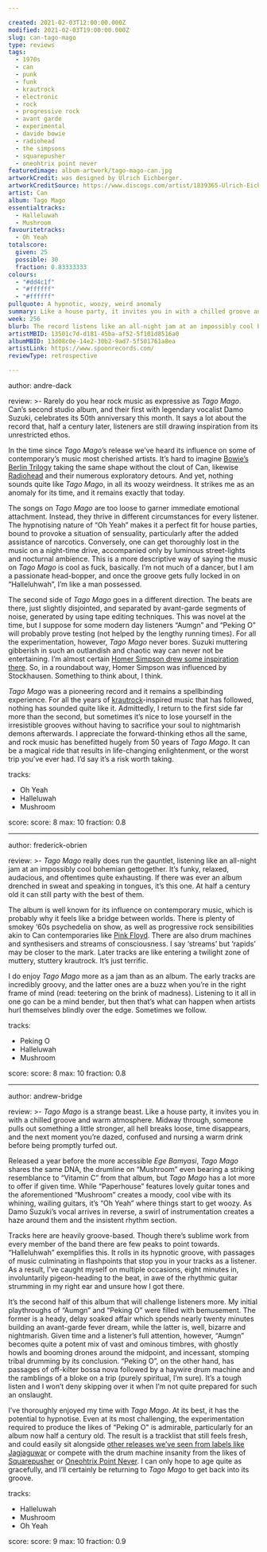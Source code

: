 ```yaml
---

created: 2021-02-03T12:00:00.000Z
modified: 2021-02-03T19:00:00.000Z
slug: can-tago-mago
type: reviews
tags:
  - 1970s
  - can
  - punk
  - funk
  - krautrock
  - electronic
  - rock
  - progressive rock
  - avant garde
  - experimental
  - davide bowie
  - radiohead
  - the simpsons
  - squarepusher
  - oneohtrix point never
featuredimage: album-artwork/tago-mago-can.jpg
artworkCredit: was designed by Ulrich Eichberger.
artworkCreditSource: https://www.discogs.com/artist/1839365-Ulrich-Eichberger
artist: Can
album: Tago Mago
essentialtracks:
  - Halleluwah
  - Mushroom
favouritetracks:
  - Oh Yeah
totalscore:
  given: 25
  possible: 30
  fraction: 0.83333333
colours:
  - "#dd4c1f"
  - "#ffffff"
  - "#ffffff"
pullquote: A hypnotic, woozy, weird anomaly
summary: Like a house party, it invites you in with a chilled groove and warm atmosphere. Midway through, someone pulls out something a little stronger, all hell breaks loose, time disappears, and the next moment you’re dazed, confused and nursing a warm drink before being promptly turfed out.
week: 256
blurb: The record listens like an all-night jam at an impossibly cool bohemian gettogether. It’s funky, relaxed, audacious, exhausting... but above all, it’s brilliant.
artistMBID: 13501c7d-d181-45ba-af52-5f101d8516a0
albumMBID: 13d08c0e-14e2-30b2-9ad7-5f501761a8ea
artistLink: https://www.spoonrecords.com/
reviewType: retrospective

---
```


author: andre-dack

review: >-
  Rarely do you hear rock music as expressive as _Tago Mago_. Can’s second studio album, and their first with legendary vocalist Damo Suzuki, celebrates its 50th anniversary this month. It says a lot about the record that, half a century later, listeners are still drawing inspiration from its unrestricted ethos.

  In the time since _Tago Mago_’s release we’ve heard its influence on some of contemporary’s music most cherished artists. It’s hard to imagine [Bowie’s Berlin Trilogy](/reviews/david-bowie-low/) taking the same shape without the clout of Can, likewise [Radiohead](/reviews/radiohead-ok-computer/) and their numerous exploratory detours. And yet, nothing sounds quite like _Tago Mago_, in all its woozy weirdness. It strikes me as an anomaly for its time, and it remains exactly that today.

  The songs on _Tago Mago_ are too loose to garner immediate emotional attachment. Instead, they thrive in different circumstances for every listener. The hypnotising nature of “Oh Yeah” makes it a perfect fit for house parties, bound to provoke a situation of sensuality, particularly after the added assistance of narcotics. Conversely, one can get thoroughly lost in the music on a night-time drive, accompanied only by luminous street-lights and nocturnal ambience. This is a more descriptive way of saying the music on _Tago Mago_ is cool as fuck, basically. I’m not much of a dancer, but I am a passionate head-bopper, and once the groove gets fully locked in on “Halleluhwah”, I’m like a man possessed.

  The second side of _Tago Mago_ goes in a different direction. The beats are there, just slightly disjointed, and separated by avant-garde segments of noise, generated by using tape editing techniques. This was novel at the time, but I suppose for some modern day listeners “Aumgn” and “Peking O” will probably prove testing (not helped by the lengthy running times). For all the experimentation, however, _Tago Mago_ never bores. Suzuki muttering gibberish in such an outlandish and chaotic way can never not be entertaining. I’m almost certain [Homer Simpson drew some inspiration there](/reviews/the-be-sharps-meet-the-be-sharps/). So, in a roundabout way, Homer Simpson was influenced by Stockhausen. Something to think about, I think.

  _Tago Mago_ was a pioneering record and it remains a spellbinding experience. For all the years of [krautrock](/reviews/kraftwerk-the-man-machine/)-inspired music that has followed, nothing has sounded quite like it. Admittedly, I return to the first side far more than the second, but sometimes it’s nice to lose yourself in the irresistible grooves without having to sacrifice your soul to nightmarish demons afterwards. I appreciate the forward-thinking ethos all the same, and rock music has benefitted hugely from 50 years of _Tago Mago_. It can be a magical ride that results in life-changing enlightenment, or the worst trip you’ve ever had. I’d say it’s a risk worth taking.

tracks:
  - Oh Yeah
  - Halleluwah
  - Mushroom

score:
  score: 8
  max: 10
  fraction: 0.8

---

author: frederick-obrien

review: >-
  _Tago Mago_ really does run the gauntlet, listening like an all-night jam at an impossibly cool bohemian gettogether. It’s funky, relaxed, audacious, and oftentimes quite exhausting. If there was ever an album drenched in sweat and speaking in tongues, it’s this one. At half a century old it can still party with the best of them.

  The album is well known for its influence on contemporary music, which is probably why it feels like a bridge between worlds. There is plenty of smokey ‘60s psychedelia on show, as well as progressive rock sensibilities akin to Can contemporaries like [Pink Floyd](/reviews/pink-floyd-the-dark-side-of-the-moon/). There are also drum machines and synthesisers and streams of consciousness. I say ‘streams’ but ‘rapids’ may be closer to the mark. Later tracks are like entering a twilight zone of muttery, stuttery krautrock. It’s just terrific.

  I do enjoy _Tago Mago_ more as a jam than as an album. The early tracks are incredibly groovy, and the latter ones are a buzz when you’re in the right frame of mind (read: teetering on the brink of madness). Listening to it all in one go can be a mind bender, but then that’s what can happen when artists hurl themselves blindly over the edge. Sometimes we follow.

tracks:
  - Peking O
  - Halleluwah
  - Mushroom

score:
  score: 8
  max: 10
  fraction: 0.8

---

author: andrew-bridge

review: >-
  _Tago Mago_ is a strange beast. Like a house party, it invites you in with a chilled groove and warm atmosphere. Midway through, someone pulls out something a little stronger, all hell breaks loose, time disappears, and the next moment you’re dazed, confused and nursing a warm drink before being promptly turfed out.

  Released a year before the more accessible _Ege Bamyasi_, _Tago Mago_ shares the same DNA, the drumline on “Mushroom” even bearing a striking resemblance to “Vitamin C” from that album, but _Tago Mago_ has a lot more to offer if given time. While “Paperhouse” features lovely guitar tones and the aforementioned “Mushroom” creates a moody, cool vibe with its whining, wailing guitars, it’s “Oh Yeah” where things start to get woozy. As Damo Suzuki’s vocal arrives in reverse, a swirl of instrumentation creates a haze around them and the insistent rhythm section.

  Tracks here are heavily groove-based. Though there’s sublime work from every member of the band there are few peaks to point towards. “Halleluhwah” exemplifies this. It rolls in its hypnotic groove, with passages of music culminating in flashpoints that stop you in your tracks as a listener. As a result, I’ve caught myself on multiple occasions, eight minutes in, involuntarily pigeon-heading to the beat, in awe of the rhythmic guitar strumming in my right ear and unsure how I got there.

  It’s the second half of this album that will challenge listeners more. My initial playthroughs of “Aumgn” and “Peking O” were filled with bemusement. The former is a heady, delay soaked affair which spends nearly twenty minutes building an avant-garde fever dream, while the latter is, well, bizarre and nightmarish. Given time and a listener’s full attention, however, “Aumgn” becomes quite a potent mix of vast and ominous timbres, with ghostly howls and booming drones around the midpoint, and incessant, stomping tribal drumming by its conclusion. “Peking O”, on the other hand, has passages of off-kilter bossa nova followed by a haywire drum machine and the ramblings of a bloke on a trip (purely spiritual, I’m sure). It’s a tough listen and I won’t deny skipping over it when I’m not quite prepared for such an onslaught.

  I’ve thoroughly enjoyed my time with _Tago Mago_. At its best, it has the potential to hypnotise. Even at its most challenging, the experimentation required to produce the likes of “Peking O" is admirable, particularly for an album now half a century old. The result is a tracklist that still feels fresh, and could easily sit alongside [other releases we’ve seen from labels like Jagjaguwar](/reviews/moses-sumney-grae/) or compete with the drum machine insanity from the likes of [Squarepusher](/reviews/squarepusher-be-up-a-hello/) or [Oneohtrix Point Never](/reviews/oneohtrix-point-never-age-of/). I can only hope to age quite as gracefully, and I’ll certainly be returning to _Tago Mago_ to get back into its groove.

tracks:
  - Halleluwah
  - Mushroom
  - Oh Yeah

score:
  score: 9
  max: 10
  fraction: 0.9
